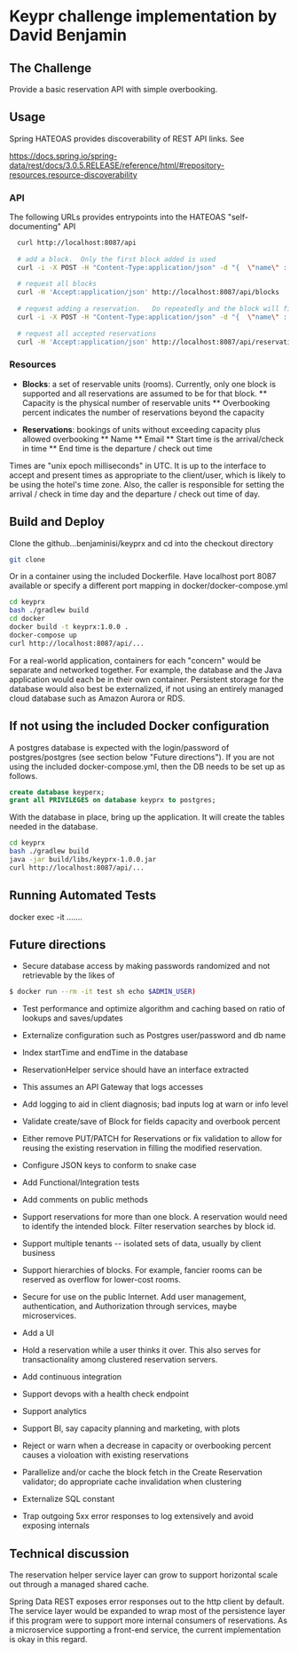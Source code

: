 #  Keypr challenge implementation by David Benjamin

##  The Challenge

Provide a basic reservation API with simple overbooking.

##  Usage

Spring HATEOAS provides discoverability of REST API links.  See

  https://docs.spring.io/spring-data/rest/docs/3.0.5.RELEASE/reference/html/#repository-resources.resource-discoverability

### API

The following URLs provides entrypoints into the HATEOAS "self-documenting" API

```bash
  curl http://localhost:8087/api
  
  # add a block.  Only the first block added is used
  curl -i -X POST -H "Content-Type:application/json" -d "{  \"name\" : \"Hotel David\",  \"capacity\" : \"3\",  \"overbookPercent\" : \"50\" }" http://localhost:8087/api/blocks
    
  # request all blocks  
  curl -H 'Accept:application/json' http://localhost:8087/api/blocks
    
  # request adding a reservation.   Do repeatedly and the block will fill up
  curl -i -X POST -H "Content-Type:application/json" -d "{  \"name\" : \"DavidBenjamin\",  \"email\" : \"davidkeyprx@dbenjamin.com\",  \"startTime\" : \"$((`date +%s` + 99999))000\",  \"endTime\" : \"$((`date +%s` + 199999))000\" }" http://localhost:8087/api/reservations
    
  # request all accepted reservations  
  curl -H 'Accept:application/json' http://localhost:8087/api/reservations
```

### Resources

* **Blocks**: a set of reservable units (rooms).   Currently, only one block is supported and all reservations are assumed to be for that block.
** Capacity is the physical number of reservable units
** Overbooking percent indicates the number of reservations beyond the capacity

* **Reservations**: bookings of units without exceeding capacity plus allowed overbooking
** Name
** Email
** Start time is the arrival/check in time
** End time is the departure / check out time

Times are "unix epoch milliseconds" in UTC.   It is up to the interface to accept and present times as appropriate to the client/user, which is likely to be using the hotel's time zone.  Also, the caller is responsible for setting the arrival / check in time day and the departure / check out time of day.


##  Build and Deploy

Clone the github...benjaminisi/keyprx and cd into the checkout directory
```bash
git clone 
```
Or in a container using the included Dockerfile.  Have localhost port 8087 available or specify a different port mapping in docker/docker-compose.yml
```bash
cd keyprx
bash ./gradlew build
cd docker
docker build -t keyprx:1.0.0 .
docker-compose up
curl http://localhost:8087/api/...
```
For a real-world application, containers for each "concern" would be separate and networked together.  For example, the database and the Java application would each be in their own container.  Persistent storage for the database would also best be externalized, if not using an entirely managed cloud database such as Amazon Aurora or RDS.

## If not using the included Docker configuration

A postgres database is expected with the login/password of postgres/postgres (see section below "Future directions").  If you are not using the included docker-compose.yml, then the DB needs to be set up as follows.
```sql
create database keyperx;
grant all PRIVILEGES on database keyprx to postgres;
```
With the database in place, bring up the application.  It will create the tables needed in the database.
```bash
cd keyprx
bash ./gradlew build
java -jar build/libs/keyprx-1.0.0.jar
curl http://localhost:8087/api/...
```
##  Running Automated Tests

docker exec -it <container ID> .......

## Future directions

* Secure database access by making passwords randomized and not retrievable by the likes of
 ```bash
 $ docker run --rm -it test sh echo $ADMIN_USER)
 ```
* Test performance and optimize algorithm and caching based on ratio of lookups and saves/updates 

* Externalize configuration such as Postgres user/password and db name

* Index startTime and endTime in the database

* ReservationHelper service should have an interface extracted

* This assumes an API Gateway that logs accesses

* Add logging to aid in client diagnosis; bad inputs log at warn or info level

* Validate create/save of Block for fields capacity and overbook percent

* Either remove PUT/PATCH for Reservations or fix validation to allow for reusing the existing reservation in filling the modified reservation. 

* Configure JSON keys to conform to snake case

* Add Functional/Integration tests

* Add comments on public methods

* Support reservations for more than one block.  A reservation would need to identify the intended block.  Filter reservation searches by block id.

* Support multiple tenants -- isolated sets of data, usually by client business

* Support hierarchies of blocks.  For example, fancier rooms can be reserved as overflow for lower-cost rooms.

* Secure for use on the public Internet.  Add user management, authentication, and Authorization through services, maybe microservices.

* Add a UI

* Hold a reservation while a user thinks it over.  This also serves for transactionality among clustered reservation servers.

* Add continuous integration

* Support devops with a health check endpoint

* Support analytics

* Support BI, say capacity planning and marketing, with plots

* Reject or warn when a decrease in capacity or overbooking percent causes a violoation with existing reservations

* Parallelize and/or cache the block fetch in the Create Reservation validator; do appropriate cache invalidation when clustering

* Externalize SQL constant 

* Trap outgoing 5xx error responses to log extensively and avoid exposing internals

##  Technical discussion

The reservation helper service layer can grow to support horizontal scale out through a managed shared cache.

Spring Data REST exposes error responses out to the http client by default.  The service layer would be expanded to wrap most of the persistence layer if this program were to support more internal consumers of reservations.   As a microservice supporting a front-end service, the current implementation is okay in this regard.

